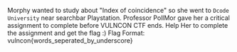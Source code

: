 Morphy wanted to study about "Index of coincidence" so she went to `Dcode University` 
near searchbar Playstation. Professor PollMor gave her a critical assignment to complete before VULNCON CTF ends. Help Her to complete the assignment and get the flag :)
Flag Format: vulncon{words_seperated_by_underscore}
